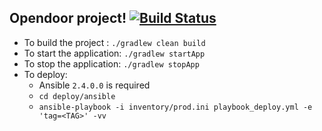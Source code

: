 ## Opendoor project! [![Build Status](https://travis-ci.org/srininara/opendoor.svg?branch=master)](https://travis-ci.org/srininara/opendoor)

* To build the project :  `./gradlew clean build`
* To start the application: `./gradlew startApp`
* To stop the application: `./gradlew stopApp`
* To deploy:
    * Ansible `2.4.0.0` is required
    * `cd deploy/ansible`
    * `ansible-playbook -i inventory/prod.ini playbook_deploy.yml -e 'tag=<TAG>' -vv`
